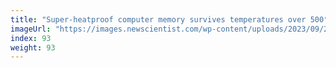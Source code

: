 ```yaml
---
title: "Super-heatproof computer memory survives temperatures over 500°C"
imageUrl: "https://images.newscientist.com/wp-content/uploads/2023/09/27110926/SEI_173494949.jpg?width=600"
index: 93
weight: 93
---
```


